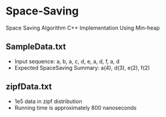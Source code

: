 # Space-Saving
Space Saving Algorithm C++ Implementation Using Min-heap

## SampleData.txt
* Input sequence: a, b, a, c, d, e, a, d, f, a, d
* Expected SpaceSaving Summary: a(4), d(3), e(2), f(2)

## zipfData.txt
* 1e5 data in zipf distribution
* Running time is approximately 800 nanoseconds
